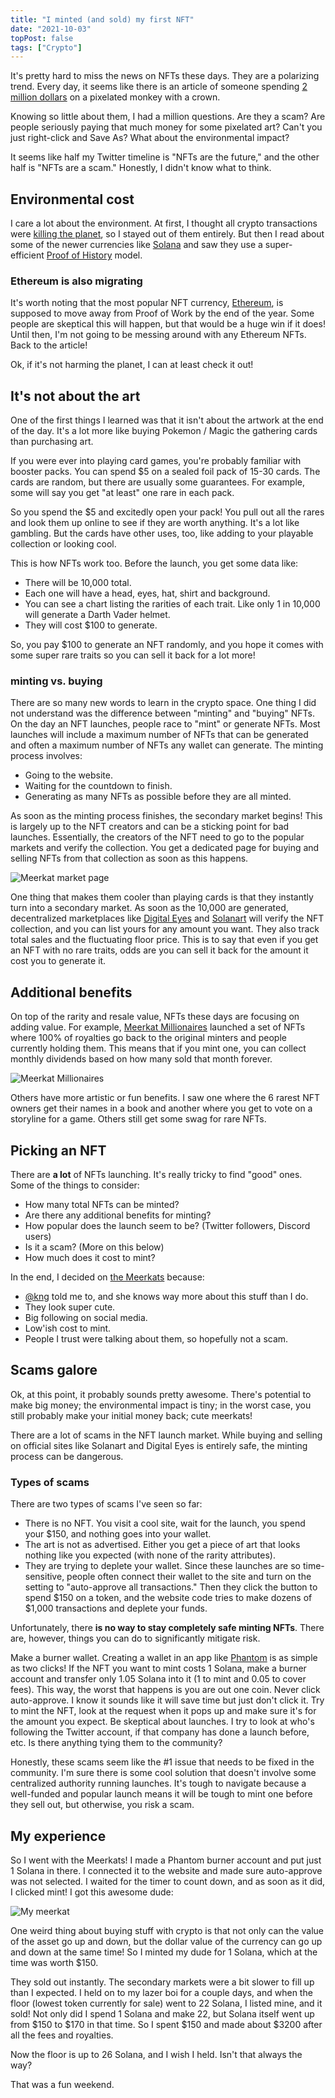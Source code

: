 ```yaml
---
title: "I minted (and sold) my first NFT"
date: "2021-10-03"
topPost: false
tags: ["Crypto"]
---
```


It's pretty hard to miss the news on NFTs these days. They are a polarizing trend. Every day, it seems like there is an article of someone spending [2 million dollars](https://hypebeast.com/2021/10/solana-monkey-business-nft-record-breaking-two-million-usd-sale) on a pixelated monkey with a crown.

Knowing so little about them, I had a million questions. Are they a scam? Are people seriously paying that much money for some pixelated art? Can't you just right-click and Save As? What about the environmental impact?

It seems like half my Twitter timeline is "NFTs are the future," and the other half is "NFTs are a scam." Honestly, I didn't know what to think.

## Environmental cost

I care a lot about the environment. At first, I thought all crypto transactions were [killing the planet](https://www.investopedia.com/tech/whats-environmental-impact-cryptocurrency/), so I stayed out of them entirely. But then I read about some of the newer currencies like [Solana](https://solana.com/) and saw they use a super-efficient [Proof of History](https://medium.com/solana-labs/proof-of-history-a-clock-for-blockchain-cf47a61a9274) model.

### Ethereum is also migrating

It's worth noting that the most popular NFT currency, [Ethereum](https://ethereum.org/en/), is supposed to move away from Proof of Work by the end of the year. Some people are skeptical this will happen, but that would be a huge win if it does! Until then, I'm not going to be messing around with any Ethereum NFTs. Back to the article!

Ok, if it's not harming the planet, I can at least check it out!

## It's not about the art

One of the first things I learned was that it isn't about the artwork at the end of the day. It's a lot more like buying Pokemon / Magic the gathering cards than purchasing art.

If you were ever into playing card games, you're probably familiar with booster packs. You can spend $5 on a sealed foil pack of 15-30 cards. The cards are random, but there are usually some guarantees. For example, some will say you get "at least" one rare in each pack.

So you spend the $5 and excitedly open your pack! You pull out all the rares and look them up online to see if they are worth anything. It's a lot like gambling. But the cards have other uses, too, like adding to your playable collection or looking cool.

This is how NFTs work too. Before the launch, you get some data like:

- There will be 10,000 total.
- Each one will have a head, eyes, hat, shirt and background.
- You can see a chart listing the rarities of each trait. Like only 1 in 10,000 will generate a Darth Vader helmet.
- They will cost $100 to generate.

So, you pay $100 to generate an NFT randomly, and you hope it comes with some super rare traits so you can sell it back for a lot more!

### minting vs. buying

There are so many new words to learn in the crypto space. One thing I did not understand was the difference between "minting" and "buying" NFTs. On the day an NFT launches, people race to "mint" or generate NFTs. Most launches will include a maximum number of NFTs that can be generated and often a maximum number of NFTs any wallet can generate. The minting process involves:

- Going to the website.
- Waiting for the countdown to finish.
- Generating as many NFTs as possible before they are all minted.

As soon as the minting process finishes, the secondary market begins! This is largely up to the NFT creators and can be a sticking point for bad launches. Essentially, the creators of the NFT need to go to the popular markets and verify the collection. You get a dedicated page for buying and selling NFTs from that collection as soon as this happens.

![Meerkat market page](/img/meerkat-digital-eyes.png)

One thing that makes them cooler than playing cards is that they instantly turn into a secondary market. As soon as the 10,000 are generated, decentralized marketplaces like [Digital Eyes](https://digitaleyes.market/) and [Solanart](https://solanart.io/) will verify the NFT collection, and you can list yours for any amount you want. They also track total sales and the fluctuating floor price. This is to say that even if you get an NFT with no rare traits, odds are you can sell it back for the amount it cost you to generate it.

## Additional benefits

On top of the rarity and resale value, NFTs these days are focusing on adding value. For example, [Meerkat Millionaires](https://meerkatmillionaires.club/) launched a set of NFTs where 100% of royalties go back to the original minters and people currently holding them. This means that if you mint one, you can collect monthly dividends based on how many sold that month forever.

![Meerkat Millionaires](/img/meerkats.gif)

Others have more artistic or fun benefits. I saw one where the 6 rarest NFT owners get their names in a book and another where you get to vote on a storyline for a game. Others still get some swag for rare NFTs.

## Picking an NFT

There are **a lot** of NFTs launching. It's really tricky to find "good" ones. Some of the things to consider:

- How many total NFTs can be minted?
- Are there any additional benefits for minting?
- How popular does the launch seem to be? (Twitter followers, Discord users)
- Is it a scam? (More on this below)
- How much does it cost to mint?

In the end, I decided on [the Meerkats](https://meerkatmillionaires.club/) because:

- [@kng](https://twitter.com/kng) told me to, and she knows way more about this stuff than I do.
- They look super cute.
- Big following on social media.
- Low'ish cost to mint.
- People I trust were talking about them, so hopefully not a scam.

## Scams galore

Ok, at this point, it probably sounds pretty awesome. There's potential to make big money; the environmental impact is tiny; in the worst case, you still probably make your initial money back; cute meerkats!

There are a lot of scams in the NFT launch market. While buying and selling on official sites like Solanart and Digital Eyes is entirely safe, the minting process can be dangerous.

### Types of scams

There are two types of scams I've seen so far:

- There is no NFT. You visit a cool site, wait for the launch, you spend your $150, and nothing goes into your wallet.
- The art is not as advertised. Either you get a piece of art that looks nothing like you expected (with none of the rarity attributes).
- They are trying to deplete your wallet. Since these launches are so time-sensitive, people often connect their wallet to the site and turn on the setting to "auto-approve all transactions." Then they click the button to spend $150 on a token, and the website code tries to make dozens of $1,000 transactions and deplete your funds.

Unfortunately, there **is no way to stay completely safe minting NFTs**. There are, however, things you can do to significantly mitigate risk.

Make a burner wallet. Creating a wallet in an app like [Phantom](https://phantom.app/) is as simple as two clicks! If the NFT you want to mint costs 1 Solana, make a burner account and transfer only 1.05 Solana into it (1 to mint and 0.05 to cover fees). This way, the worst that happens is you are out one coin.
Never click auto-approve. I know it sounds like it will save time but just don't click it. Try to mint the NFT, look at the request when it pops up and make sure it's for the amount you expect.
Be skeptical about launches. I try to look at who's following the Twitter account, if that company has done a launch before, etc. Is there anything tying them to the community?

Honestly, these scams seem like the #1 issue that needs to be fixed in the community. I'm sure there is some cool solution that doesn't involve some centralized authority running launches. It's tough to navigate because a well-funded and popular launch means it will be tough to mint one before they sell out, but otherwise, you risk a scam.

## My experience

So I went with the Meerkats! I made a Phantom burner account and put just 1 Solana in there. I connected it to the website and made sure auto-approve was not selected. I waited for the timer to count down, and as soon as it did, I clicked mint! I got this awesome dude:

![My meerkat](/img/meerkat.png)

One weird thing about buying stuff with crypto is that not only can the value of the asset go up and down, but the dollar value of the currency can go up and down at the same time! So I minted my dude for 1 Solana, which at the time was worth $150.

They sold out instantly. The secondary markets were a bit slower to fill up than I expected. I held on to my lazer boi for a couple days, and when the floor (lowest token currently for sale) went to 22 Solana, I listed mine, and it sold! Not only did I spend 1 Solana and make 22, but Solana itself went up from $150 to $170 in that time. So I spent $150 and made about $3200 after all the fees and royalties.

Now the floor is up to 26 Solana, and I wish I held. Isn't that always the way?

That was a fun weekend.

